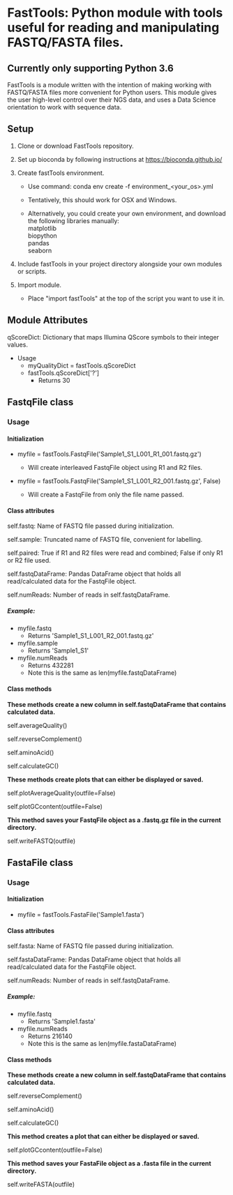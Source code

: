 # FastTools: Python module with tools useful for reading and manipulating FASTQ/FASTA files.

## Currently only supporting Python 3.6

FastTools is a module written with the intention of making working with FASTQ/FASTA files more convenient for Python users.
This module gives the user high-level control over their NGS data, and uses a Data Science orientation to work with sequence
data.

## Setup
1. Clone or download FastTools repository.

2. Set up bioconda by following instructions at https://bioconda.github.io/

3. Create fastTools environment.
     * Use command: conda env create -f environment_<your_os>.yml
     * Tentatively, this should work for OSX and Windows.
     
     * Alternatively, you could create your own environment, and download the following libraries manually:  
        matplotlib  
        biopython  
        pandas  
        seaborn
        

4. Include fastTools in your project directory alongside your own modules or scripts.

5. Import module.
     * Place "import fastTools" at the top of the script you want to use it in.

## Module Attributes
qScoreDict: Dictionary that maps Illumina QScore symbols to their integer values.  
* Usage
  * myQualityDict = fastTools.qScoreDict
  * fastTools.qScoreDict['?']
    * Returns 30

## FastqFile class
### Usage
#### Initialization
  * myfile = fastTools.FastqFile('Sample1_S1_L001_R1_001.fastq.gz')
    * Will create interleaved FastqFile object using R1 and R2 files.
    
  * myfile = fastTools.FastqFile('Sample1_S1_L001_R2_001.fastq.gz', False)
    * Will create a FastqFile from only the file name passed.
  
#### Class attributes
self.fastq: Name of FASTQ file passed during initialization.

self.sample: Truncated name of FASTQ file, convenient for labelling.

self.paired: True if R1 and R2 files were read and combined; False if only R1 or R2 file used.

self.fastqDataFrame: Pandas DataFrame object that holds all read/calculated data for the FastqFile object.

self.numReads: Number of reads in self.fastqDataFrame.

##### Example:
* myfile.fastq
  * Returns 'Sample1_S1_L001_R2_001.fastq.gz'
* myfile.sample
  * Returns 'Sample1_S1'
* myfile.numReads
  * Returns 432281
  * Note this is the same as len(myfile.fastqDataFrame)
  
#### Class methods
**These methods create a new column in self.fastqDataFrame that contains calculated data.**  

self.averageQuality()

self.reverseComplement()

self.aminoAcid()

self.calculateGC()

**These methods create plots that can either be displayed or saved.**  

self.plotAverageQuality(outfile=False)

self.plotGCcontent(outfile=False)

**This method saves your FastqFile object as a .fastq.gz file in the current directory.**  

self.writeFASTQ(outfile)

## FastaFile class
### Usage
#### Initialization  
  * myfile = fastTools.FastaFile('Sample1.fasta')
  
#### Class attributes
self.fasta: Name of FASTQ file passed during initialization.

self.fastaDataFrame: Pandas DataFrame object that holds all read/calculated data for the FastqFile object.

self.numReads: Number of reads in self.fastqDataFrame.

##### Example:
* myfile.fastq
  * Returns 'Sample1.fasta'
* myfile.numReads
  * Returns 216140
  * Note this is the same as len(myfile.fastaDataFrame)
  
#### Class methods
**These methods create a new column in self.fastqDataFrame that contains calculated data.**

self.reverseComplement()

self.aminoAcid()

self.calculateGC()

**This method creates a plot that can either be displayed or saved.**

self.plotGCcontent(outfile=False)

**This method saves your FastaFile object as a .fasta file in the current directory.**

self.writeFASTA(outfile)

